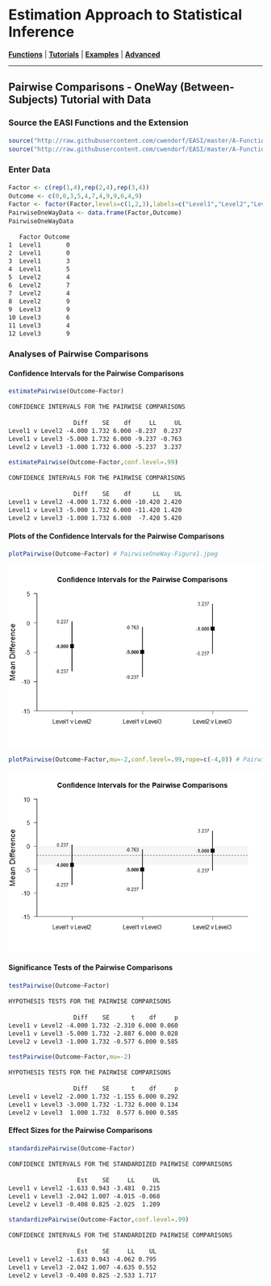 # Estimation Approach to Statistical Inference

[**Functions**](../../A-Functions) | 
[**Tutorials**](../../B-Tutorials) | 
[**Examples**](../../C-Examples) | 
[**Advanced**](../../D-Advanced)

---

## Pairwise Comparisons - OneWay (Between-Subjects) Tutorial with Data

### Source the EASI Functions and the Extension

```r
source("http://raw.githubusercontent.com/cwendorf/EASI/master/A-Functions/EASI-Functions.R")
source("http://raw.githubusercontent.com/cwendorf/EASI/master/A-Functions/EASI-Pairwise-Extension.R")
```

### Enter Data

```r
Factor <- c(rep(1,4),rep(2,4),rep(3,4))
Outcome <- c(0,0,3,5,4,7,4,9,9,6,4,9)
Factor <- factor(Factor,levels=c(1,2,3),labels=c("Level1","Level2","Level3"))
PairwiseOneWayData <- data.frame(Factor,Outcome)
PairwiseOneWayData
```
```
   Factor Outcome
1  Level1       0
2  Level1       0
3  Level1       3
4  Level1       5
5  Level2       4
6  Level2       7
7  Level2       4
8  Level2       9
9  Level3       9
10 Level3       6
11 Level3       4
12 Level3       9
```

### Analyses of Pairwise Comparisons

#### Confidence Intervals for the Pairwise Comparisons

```r
estimatePairwise(Outcome~Factor)
```
```
CONFIDENCE INTERVALS FOR THE PAIRWISE COMPARISONS

                  Diff    SE    df     LL     UL
Level1 v Level2 -4.000 1.732 6.000 -8.237  0.237
Level1 v Level3 -5.000 1.732 6.000 -9.237 -0.763
Level2 v Level3 -1.000 1.732 6.000 -5.237  3.237
```

```r
estimatePairwise(Outcome~Factor,conf.level=.99)
```
```
CONFIDENCE INTERVALS FOR THE PAIRWISE COMPARISONS

                  Diff    SE    df      LL    UL
Level1 v Level2 -4.000 1.732 6.000 -10.420 2.420
Level1 v Level3 -5.000 1.732 6.000 -11.420 1.420
Level2 v Level3 -1.000 1.732 6.000  -7.420 5.420
```

#### Plots of the Confidence Intervals for the Pairwise Comparisons

```r
plotPairwise(Outcome~Factor) # PairwiseOneWay-Figure1.jpeg
```
<kbd><img src="PairwiseOneWay-Figure1.jpeg"></kbd>
```r
plotPairwise(Outcome~Factor,mu=-2,conf.level=.99,rope=c(-4,0)) # PairwiseOneWay-Figure2.jpeg
```
<kbd><img src="PairwiseOneWay-Figure2.jpeg"></kbd>

#### Significance Tests of the Pairwise Comparisons

```r
testPairwise(Outcome~Factor)
```
```
HYPOTHESIS TESTS FOR THE PAIRWISE COMPARISONS

                  Diff    SE      t    df     p
Level1 v Level2 -4.000 1.732 -2.310 6.000 0.060
Level1 v Level3 -5.000 1.732 -2.887 6.000 0.028
Level2 v Level3 -1.000 1.732 -0.577 6.000 0.585
```

```r
testPairwise(Outcome~Factor,mu=-2)
```
```
HYPOTHESIS TESTS FOR THE PAIRWISE COMPARISONS

                  Diff    SE      t    df     p
Level1 v Level2 -2.000 1.732 -1.155 6.000 0.292
Level1 v Level3 -3.000 1.732 -1.732 6.000 0.134
Level2 v Level3  1.000 1.732  0.577 6.000 0.585
```

#### Effect Sizes for the Pairwise Comparisons

```r
standardizePairwise(Outcome~Factor)
```
```
CONFIDENCE INTERVALS FOR THE STANDARDIZED PAIRWISE COMPARISONS

                   Est    SE     LL     UL
Level1 v Level2 -1.633 0.943 -3.481  0.215
Level1 v Level3 -2.042 1.007 -4.015 -0.068
Level2 v Level3 -0.408 0.825 -2.025  1.209
```

```r
standardizePairwise(Outcome~Factor,conf.level=.99)
```
```
CONFIDENCE INTERVALS FOR THE STANDARDIZED PAIRWISE COMPARISONS

                   Est    SE     LL    UL
Level1 v Level2 -1.633 0.943 -4.062 0.795
Level1 v Level3 -2.042 1.007 -4.635 0.552
Level2 v Level3 -0.408 0.825 -2.533 1.717
```
